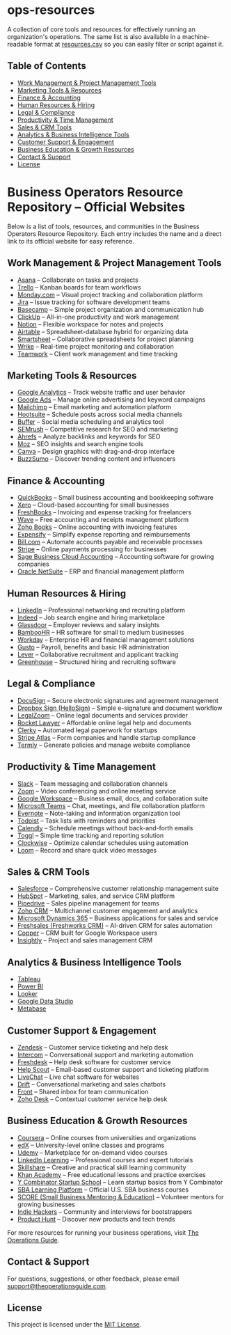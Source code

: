 # ops-resources
A collection of core tools and resources for effectively running an organization's operations.
The same list is also available in a machine-readable format at [resources.csv](resources.csv) so you can easily filter or script against it.

## Table of Contents
- [Work Management & Project Management Tools](#work-management--project-management-tools)
- [Marketing Tools & Resources](#marketing-tools--resources)
- [Finance & Accounting](#finance--accounting)
- [Human Resources & Hiring](#human-resources--hiring)
- [Legal & Compliance](#legal--compliance)
- [Productivity & Time Management](#productivity--time-management)
- [Sales & CRM Tools](#sales--crm-tools)
- [Analytics & Business Intelligence Tools](#analytics--business-intelligence-tools)
- [Customer Support & Engagement](#customer-support--engagement)
- [Business Education & Growth Resources](#business-education--growth-resources)
- [Contact & Support](#contact--support)
- [License](#license)

# Business Operators Resource Repository – Official Websites
Below is a list of tools, resources, and communities in the Business Operators Resource Repository.
Each entry includes the name and a direct link to its official website for easy reference.

## Work Management & Project Management Tools
- [Asana](https://asana.com) – Collaborate on tasks and projects
- [Trello](https://trello.com) – Kanban boards for team workflows
- [Monday.com](https://monday.com) – Visual project tracking and collaboration platform
- [Jira](https://www.atlassian.com/software/jira) – Issue tracking for software development teams
- [Basecamp](https://basecamp.com) – Simple project organization and communication hub
- [ClickUp](https://clickup.com) – All-in-one productivity and work management
- [Notion](https://www.notion.com) – Flexible workspace for notes and projects
- [Airtable](https://airtable.com) – Spreadsheet-database hybrid for organizing data
- [Smartsheet](https://smartsheet.com) – Collaborative spreadsheets for project planning
- [Wrike](https://wrike.com) – Real-time project monitoring and collaboration
- [Teamwork](https://teamwork.com) – Client work management and time tracking

## Marketing Tools & Resources
- [Google Analytics](https://marketingplatform.google.com/about/analytics) – Track website traffic and user behavior
- [Google Ads](https://ads.google.com) – Manage online advertising and keyword campaigns
- [Mailchimp](https://mailchimp.com) – Email marketing and automation platform
- [Hootsuite](https://hootsuite.com) – Schedule posts across social media channels
- [Buffer](https://buffer.com) – Social media scheduling and analytics tool
- [SEMrush](https://semrush.com) – Competitive research for SEO and marketing
- [Ahrefs](https://ahrefs.com) – Analyze backlinks and keywords for SEO
- [Moz](https://moz.com) – SEO insights and search engine tools
- [Canva](https://www.canva.com) – Design graphics with drag-and-drop interface
- [BuzzSumo](https://buzzsumo.com) – Discover trending content and influencers

## Finance & Accounting
- [QuickBooks](https://quickbooks.intuit.com) – Small business accounting and bookkeeping software
- [Xero](https://www.xero.com) – Cloud-based accounting for small businesses
- [FreshBooks](https://www.freshbooks.com) – Invoicing and expense tracking for freelancers
- [Wave](https://www.waveapps.com) – Free accounting and receipts management platform
- [Zoho Books](https://www.zoho.com/books) – Online accounting with invoicing features
- [Expensify](https://www.expensify.com) – Simplify expense reporting and reimbursements
- [Bill.com](https://www.bill.com) – Automate accounts payable and receivable processes
- [Stripe](https://stripe.com) – Online payments processing for businesses
- [Sage Business Cloud Accounting](https://www.sage.com) – Accounting software for growing companies
- [Oracle NetSuite](https://www.netsuite.com) – ERP and financial management platform

## Human Resources & Hiring
- [LinkedIn](https://www.linkedin.com) – Professional networking and recruiting platform
- [Indeed](https://www.indeed.com) – Job search engine and hiring marketplace
- [Glassdoor](https://www.glassdoor.com) – Employer reviews and salary insights
- [BambooHR](https://www.bamboohr.com) – HR software for small to medium businesses
- [Workday](https://www.workday.com) – Enterprise HR and financial management solutions
- [Gusto](https://gusto.com) – Payroll, benefits and basic HR administration
- [Lever](https://www.lever.co) – Collaborative recruitment and applicant tracking
- [Greenhouse](https://www.greenhouse.io) – Structured hiring and recruiting software

## Legal & Compliance
- [DocuSign](https://www.docusign.com) – Secure electronic signatures and agreement management
- [Dropbox Sign (HelloSign)](https://sign.dropbox.com) – Simple e-signature and document workflow
- [LegalZoom](https://www.legalzoom.com) – Online legal documents and services provider
- [Rocket Lawyer](https://www.rocketlawyer.com) – Affordable online legal help and documents
- [Clerky](https://www.clerky.com) – Automated legal paperwork for startups
- [Stripe Atlas](https://stripe.com/atlas) – Form companies and handle startup compliance
- [Termly](https://termly.io) – Generate policies and manage website compliance

## Productivity & Time Management
- [Slack](https://slack.com) – Team messaging and collaboration channels
- [Zoom](https://zoom.us) – Video conferencing and online meeting service
- [Google Workspace](https://workspace.google.com) – Business email, docs, and collaboration suite
- [Microsoft Teams](https://www.microsoft.com/microsoft-teams) – Chat, meetings, and file collaboration platform
- [Evernote](https://evernote.com) – Note-taking and information organization tool
- [Todoist](https://todoist.com) – Task lists with reminders and priorities
- [Calendly](https://calendly.com) – Schedule meetings without back-and-forth emails
- [Toggl](https://toggl.com) – Simple time tracking and reporting solution
- [Clockwise](https://www.getclockwise.com) – Optimize calendar schedules using automation
- [Loom](https://www.loom.com) – Record and share quick video messages

## Sales & CRM Tools
- [Salesforce](https://www.salesforce.com) – Comprehensive customer relationship management suite
- [HubSpot](https://www.hubspot.com) – Marketing, sales, and service CRM platform
- [Pipedrive](https://www.pipedrive.com) – Sales pipeline management for teams
- [Zoho CRM](https://www.zoho.com/crm) – Multichannel customer engagement and analytics
- [Microsoft Dynamics 365](https://dynamics.microsoft.com) – Business applications for sales and service
- [Freshsales (Freshworks CRM)](https://www.freshworks.com/freshsales) – AI-driven CRM for sales automation
- [Copper](https://copper.com) – CRM built for Google Workspace users
- [Insightly](https://www.insightly.com) – Project and sales management CRM

## Analytics & Business Intelligence Tools
- [Tableau](https://www.tableau.com)
- [Power BI](https://powerbi.microsoft.com)
- [Looker](https://looker.com)
- [Google Data Studio](https://marketingplatform.google.com/about/data-studio)
- [Metabase](https://www.metabase.com)

## Customer Support & Engagement
- [Zendesk](https://www.zendesk.com) – Customer service ticketing and help desk
- [Intercom](https://www.intercom.com) – Conversational support and marketing automation
- [Freshdesk](https://www.freshdesk.com) – Help desk software for customer service
- [Help Scout](https://www.helpscout.com) – Email-based customer support and ticketing platform
- [LiveChat](https://www.livechat.com) – Live chat software for websites
- [Drift](https://www.drift.com) – Conversational marketing and sales chatbots
- [Front](https://front.com) – Shared inbox for team communication
- [Zoho Desk](https://www.zoho.com/desk) – Contextual customer service help desk

## Business Education & Growth Resources
- [Coursera](https://www.coursera.org) – Online courses from universities and organizations
- [edX](https://www.edx.org) – University-level online classes and programs
- [Udemy](https://www.udemy.com) – Marketplace for on-demand video courses
- [LinkedIn Learning](https://www.linkedin.com/learning) – Professional courses and expert tutorials
- [Skillshare](https://www.skillshare.com) – Creative and practical skill learning community
- [Khan Academy](https://www.khanacademy.org) – Free educational lessons and practice exercises
- [Y Combinator Startup School](https://www.startupschool.org) – Learn startup basics from Y Combinator
- [SBA Learning Platform](https://www.sba.gov/learning) – Official U.S. SBA business courses
- [SCORE (Small Business Mentoring & Education)](https://www.score.org) – Volunteer mentors for growing businesses
- [Indie Hackers](https://www.indiehackers.com) – Community and interviews for bootstrappers
- [Product Hunt](https://www.producthunt.com) – Discover new products and tech trends

For more resources for running your business operations, visit [The Operations Guide](https://theoperationsguide.com).

## Contact & Support

For questions, suggestions, or other feedback, please email [support@theoperationsguide.com](mailto:support@theoperationsguide.com).

## License

This project is licensed under the [MIT License](LICENSE).
